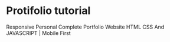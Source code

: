 # Protifolio tutorial
 Responsive Personal Complete Portfolio Website HTML CSS And JAVASCRIPT | Mobile First
